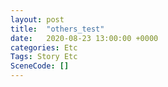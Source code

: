 ```yaml
---
layout: post
title:  "others_test"
date:   2020-08-23 13:00:00 +0000
categories: Etc
Tags: Story Etc
SceneCode: []
---
```

